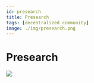 ```yaml
---
id: presearch
title: Presearch
tags: [decentralized_community]
image: ./img/presearch.png
---
```


# Presearch

![](./img/)


